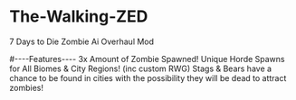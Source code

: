 # The-Walking-ZED
7 Days to Die Zombie Ai Overhaul Mod

#----Features----
3x Amount of Zombie Spawned!
Unique Horde Spawns for All Biomes & City Regions! (inc custom RWG)
Stags & Bears have a chance to be found in cities with the possibility they will be dead to attract zombies!